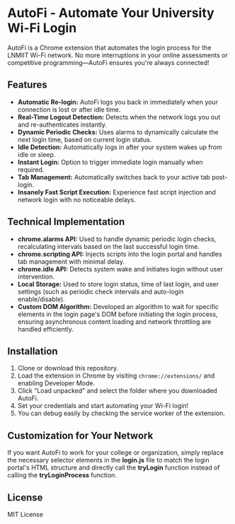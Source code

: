 # AutoFi - Automate Your University Wi-Fi Login

AutoFi is a Chrome extension that automates the login process for the LNMIIT Wi-Fi network. No more interruptions in your online assessments or competitive programming—AutoFi ensures you're always connected!

## Features

- **Automatic Re-login:** AutoFi logs you back in immediately when your connection is lost or after idle time.
- **Real-Time Logout Detection:** Detects when the network logs you out and re-authenticates instantly.
- **Dynamic Periodic Checks:** Uses alarms to dynamically calculate the next login time, based on current login status.
- **Idle Detection:** Automatically logs in after your system wakes up from idle or sleep.
- **Instant Login:** Option to trigger immediate login manually when required.
- **Tab Management:** Automatically switches back to your active tab post-login.
- **Insanely Fast Script Execution:** Experience fast script injection and network login with no noticeable delays.

## Technical Implementation

- **chrome.alarms API:** Used to handle dynamic periodic login checks, recalculating intervals based on the last successful login time.
- **chrome.scripting API:** Injects scripts into the login portal and handles tab management with minimal delay.
- **chrome.idle API:** Detects system wake and initiates login without user intervention.
- **Local Storage:** Used to store login status, time of last login, and user settings (such as periodic check intervals and auto-login enable/disable).
- **Custom DOM Algorithm:** Developed an algorithm to wait for specific elements in the login page's DOM before initiating the login process, ensuring asynchronous content loading and network throttling are handled efficiently.

## Installation

1. Clone or download this repository.
2. Load the extension in Chrome by visiting `chrome://extensions/` and enabling Developer Mode.
3. Click "Load unpacked" and select the folder where you downloaded AutoFi.
4. Set your credentials and start automating your Wi-Fi login!
5. You can debug easily by checking the service worker of the extension.

## Customization for Your Network

If you want AutoFi to work for your college or organization, simply replace the necessary selector elements in the **login.js** file to match the login portal's HTML structure and directly call the **tryLogin** function instead of calling the **tryLoginProcess** function.

## License

MIT License
